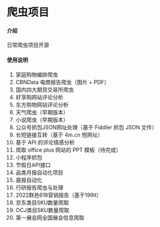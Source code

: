 # 爬虫项目

#### 介绍
日常爬虫项目开源

#### 使用说明

1.  家庭购物编排爬虫
2.  CBNData 电商报告爬虫（图片 + PDF）
3.  国内四大期货交易所爬虫
4.  好享购网站评论分析
5.  东方购物网站评论分析
6.  天气爬虫（早期版本）
7.  小说爬虫（早期版本）
8.  公众号抓包JSON网址处理（基于 Fiddler 抓包 JSON 文件）
9.  长短链接互转（基于 4m.cn 短网址）
10. 基于 API 的评论情感分析
11. 爬取 office plus 网站的 PPT 模板（待完成）
12. 小程序抓包
13. 节假日API接口
14. 品类月报自动化项目
15. 晨报自动化
16. 行研报告爬虫与处理
17. 2022群邑618营销报告（基于199it）
18. 京东类目SKU数量爬取
19. OCJ类目SKU数量爬取
20. 第一展会网全国展会信息爬取
